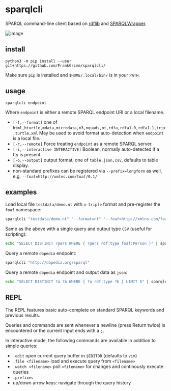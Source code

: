 # sparqlcli

SPARQL command-line client based on [rdflib](https://github.com/RDFLib/rdflib) and [SPARQLWrapper](https://github.com/RDFLib/sparqlwrapper).

![image](https://user-images.githubusercontent.com/321111/108711738-1828f600-7516-11eb-95f4-2d093a7976f1.png)

## install

```
python3 -m pip install --user git+https://github.com/FrankGrimm/sparqlcli/
```

Make sure `pip` is installed and `$HOME/.local/bin/` is in your `PATH`.

## usage

`sparqlcli endpoint`

Where `endpoint` is either a remote SPARQL endpoint URI or a local filename.

- `[-f,--format]` one of `html,hturtle,mdata,microdata,n3,nquads,nt,rdfa,rdfa1.0,rdfa1.1,trix,turtle,xml` May be used to avoid format auto-detection when `endpoint` is a local file.
- `[-r,--remote]` Force treating `endpoint` as a remote SPARQL server.
- `[-i,--interactive INTERACTIVE]` Boolean, normally auto-detected if a tty is present.
- `[-o,--output]` output format, one of `table,json,csv`, defaults to table display.
- non-standard prefixes can be registered via `--prefix=longform` as well, e.g. `--foaf=http://xmlns.com/foaf/0.1/`

## examples

Load local file `testdata/demo.nt` with `n-triple` format and pre-register the `foaf` namespace:
```bash
sparqlcli "testdata/demo.nt" "--format=nt" "--foaf=http://xmlns.com/foaf/0.1/"
```

Same as the above with a single query and output type `CSV` (useful for scripting):
```bash
echo "SELECT DISTINCT ?pers WHERE { ?pers rdf:type foaf:Person }" | sparqlcli "testdata/demo.nt" --format=nt "--foaf=http://xmlns.com/foaf/0.1/" --output=csv
```

Query a remote `dbpedia` endpoint:
```bash
sparqlcli "http://dbpedia.org/sparql"
```

Query a remote `dbpedia` endpoint and output data as `json`:

```bash
echo "SELECT DISTINCT ?a ?b WHERE { ?a rdf:type ?b } LIMIT 5" | sparqlcli "http://dbpedia.org/sparql" --output=json
```

## REPL

The REPL features basic auto-complete on standard SPARQL keywords and previous results.

Queries and commands are sent whenever a newline (press Return twice) is encountered or the current input ends with a `;`.

In interactive mode, the following commands are available in addition to simple queries:

- `.edit` open current query buffer in `$EDITOR` (defaults to `vim`)
- `.file <filename>` load and execute query from `<filename>`
- `.watch <filename>` poll `<filename>` for changes and continously execute queries
- `.prefixes`
- up/down arrow keys: navigate through the query history
